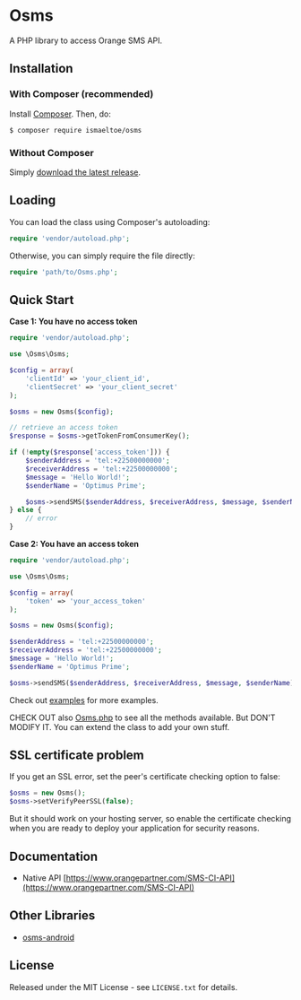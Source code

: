 # Osms

A PHP library to access Orange SMS API.

## Installation

### With Composer (recommended)

Install [Composer](https://getcomposer.org/). Then, do:

    $ composer require ismaeltoe/osms

### Without Composer

Simply [download the latest release](https://github.com/ismaeltoe/osms-php/archive/master.zip).

## Loading

You can load the class using Composer's autoloading:

```php
require 'vendor/autoload.php';
```
Otherwise, you can simply require the file directly:

```php
require 'path/to/Osms.php';
```
## Quick Start

**Case 1: You have no access token**

```php
require 'vendor/autoload.php';

use \Osms\Osms;

$config = array(
    'clientId' => 'your_client_id',
    'clientSecret' => 'your_client_secret'
);

$osms = new Osms($config);

// retrieve an access token
$response = $osms->getTokenFromConsumerKey();

if (!empty($response['access_token'])) {
    $senderAddress = 'tel:+22500000000';
    $receiverAddress = 'tel:+22500000000';
    $message = 'Hello World!';
    $senderName = 'Optimus Prime';

    $osms->sendSMS($senderAddress, $receiverAddress, $message, $senderName);
} else {
    // error
}
```

**Case 2: You have an access token**

```php
require 'vendor/autoload.php';

use \Osms\Osms;

$config = array(
    'token' => 'your_access_token'
);

$osms = new Osms($config);

$senderAddress = 'tel:+22500000000';
$receiverAddress = 'tel:+22500000000';
$message = 'Hello World!';
$senderName = 'Optimus Prime';

$osms->sendSMS($senderAddress, $receiverAddress, $message, $senderName);
```
Check out [examples](https://github.com/ismaeltoe/osms-php/tree/master/examples) for more examples.

CHECK OUT also [Osms.php](https://github.com/ismaeltoe/osms-php/blob/master/src/Osms.php) to see all the methods available. But DON'T MODIFY IT. You can extend the class to add your own stuff.

## SSL certificate problem

If you get an SSL error, set the peer's certificate checking option to false:

```php
$osms = new Osms();
$osms->setVerifyPeerSSL(false);
```
But it should work on your hosting server, so enable the certificate checking when you are ready to deploy your application for security reasons.

## Documentation

 * Native API [https://www.orangepartner.com/SMS-CI-API](https://www.orangepartner.com/SMS-CI-API)

## Other Libraries

 * [osms-android](https://github.com/ismaeltoe/osms-android)

## License

Released under the MIT License - see `LICENSE.txt` for details.